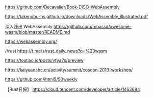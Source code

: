 https://github.com/Becavalier/Book-DISO-WebAssembly

https://takenobu-hs.github.io/downloads/WebAssembly_illustrated.pdf

深入浅出 WebAssembly
https://github.com/mbasso/awesome-wasm/blob/master/README.md


https://webassembly.org/

//rust 
https://t.me/s/rust_daily_news?q=%23wasm




https://toutiao.io/posts/vfya7s/preview

https://kaiyuanshe.cn/activity/summit/coscon-2019-workshop/

https://github.com/ihtml5/50weekly


【Rust日报】
https://cloud.tencent.com/developer/article/1463684
